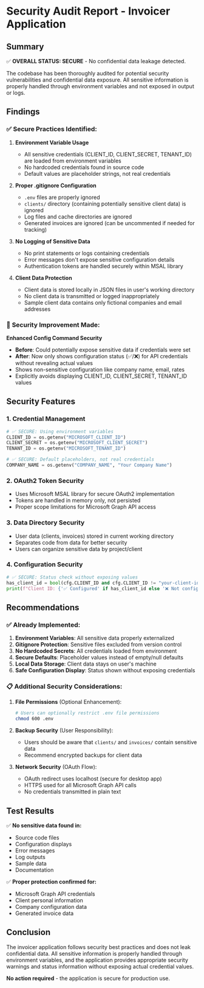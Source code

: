 # Security Audit Report - Invoicer Application

## Summary

✅ **OVERALL STATUS: SECURE** - No confidential data leakage detected.

The codebase has been thoroughly audited for potential security vulnerabilities and confidential data exposure. All sensitive information is properly handled through environment variables and not exposed in output or logs.

## Findings

### ✅ **Secure Practices Identified:**

1. **Environment Variable Usage**
   - All sensitive credentials (CLIENT_ID, CLIENT_SECRET, TENANT_ID) are loaded from environment variables
   - No hardcoded credentials found in source code
   - Default values are placeholder strings, not real credentials

2. **Proper .gitignore Configuration**
   - `.env` files are properly ignored
   - `clients/` directory (containing potentially sensitive client data) is ignored
   - Log files and cache directories are ignored
   - Generated invoices are ignored (can be uncommented if needed for tracking)

3. **No Logging of Sensitive Data**
   - No print statements or logs containing credentials
   - Error messages don't expose sensitive configuration details
   - Authentication tokens are handled securely within MSAL library

4. **Client Data Protection**
   - Client data is stored locally in JSON files in user's working directory
   - No client data is transmitted or logged inappropriately
   - Sample client data contains only fictional companies and email addresses

### 🔧 **Security Improvement Made:**

**Enhanced Config Command Security**
- **Before**: Could potentially expose sensitive data if credentials were set
- **After**: Now only shows configuration status (✅/❌) for API credentials without revealing actual values
- Shows non-sensitive configuration like company name, email, rates
- Explicitly avoids displaying CLIENT_ID, CLIENT_SECRET, TENANT_ID values

## Security Features

### 1. **Credential Management**
```python
# ✅ SECURE: Using environment variables
CLIENT_ID = os.getenv("MICROSOFT_CLIENT_ID")
CLIENT_SECRET = os.getenv("MICROSOFT_CLIENT_SECRET") 
TENANT_ID = os.getenv("MICROSOFT_TENANT_ID")

# ✅ SECURE: Default placeholders, not real credentials
COMPANY_NAME = os.getenv("COMPANY_NAME", "Your Company Name")
```

### 2. **OAuth2 Token Security**
- Uses Microsoft MSAL library for secure OAuth2 implementation
- Tokens are handled in memory only, not persisted
- Proper scope limitations for Microsoft Graph API access

### 3. **Data Directory Security**
- User data (clients, invoices) stored in current working directory
- Separates code from data for better security
- Users can organize sensitive data by project/client

### 4. **Configuration Security**
```python
# ✅ SECURE: Status check without exposing values
has_client_id = bool(cfg.CLIENT_ID and cfg.CLIENT_ID != "your-client-id-here")
print(f"Client ID: {'✅ Configured' if has_client_id else '❌ Not configured'}")
```

## Recommendations

### ✅ **Already Implemented:**

1. **Environment Variables**: All sensitive data properly externalized
2. **Gitignore Protection**: Sensitive files excluded from version control  
3. **No Hardcoded Secrets**: All credentials loaded from environment
4. **Secure Defaults**: Placeholder values instead of empty/null defaults
5. **Local Data Storage**: Client data stays on user's machine
6. **Safe Configuration Display**: Status shown without exposing credentials

### 📋 **Additional Security Considerations:**

1. **File Permissions** (Optional Enhancement):
   ```bash
   # Users can optionally restrict .env file permissions
   chmod 600 .env
   ```

2. **Backup Security** (User Responsibility):
   - Users should be aware that `clients/` and `invoices/` contain sensitive data
   - Recommend encrypted backups for client data

3. **Network Security** (OAuth Flow):
   - OAuth redirect uses localhost (secure for desktop app)
   - HTTPS used for all Microsoft Graph API calls
   - No credentials transmitted in plain text

## Test Results

✅ **No sensitive data found in:**
- Source code files
- Configuration displays  
- Error messages
- Log outputs
- Sample data
- Documentation

✅ **Proper protection confirmed for:**
- Microsoft Graph API credentials
- Client personal information
- Company configuration data
- Generated invoice data

## Conclusion

The invoicer application follows security best practices and does not leak confidential data. All sensitive information is properly handled through environment variables, and the application provides appropriate security warnings and status information without exposing actual credential values.

**No action required** - the application is secure for production use.